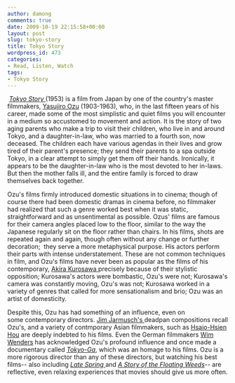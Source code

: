 ```yaml
---
author: damong
comments: true
date: 2009-10-19 22:15:58+00:00
layout: post
slug: tokyo-story
title: Tokyo Story
wordpress_id: 473
categories:
- Read, Listen, Watch
tags:
- Tokyo Story
---
```


 [_Tokyo Story_ ](http://nucat.lib.neu.edu/search~S13?/XTokyo+Story&SORT=D/XTokyo+Story&SORT=D&SUBKEY=Tokyo%20Story/1%2C17%2C17%2CE/frameset&FF=XTokyo+Story&SORT=D&1%2C1%2C)(1953) is a film from Japan by one of the country's master filmmakers, [Yasujiro Ozu](http://www.imdb.com/name/nm0654868/) (1903-1963), who, in the last fifteen years of his career, made some of the most simplistic and quiet films you will encounter in a medium so accustomed to movement and action. It is the story of two aging parents who make a trip to visit their children, who live in and around Tokyo, and a daughter-in-law, who was married to a fourth son, now deceased. The children each have various agendas in their lives and grow tired of their parent's presence; they send their parents to a spa outside Tokyo, in a clear attempt to simply get them off their hands. Ironically, it appears to be the daughter-in-law who is the most devoted to her in-laws. But then the mother falls ill, and the entire family is forced to draw themselves back together.

Ozu's films firmly introduced domestic situations in to cinema; though of course there had been domestic dramas in cinema before, no filmmaker had realized that such a genre worked best when it was static, straightforward and as unsentimental as possible. Ozus' films are famous for their camera angles placed low to the floor, similar to the way the Japanese regularly sit on the floor rather than chairs. In his films, shots are repeated again and again, though often without any change or further decoration;  they serve a more metaphysical purpose. His actors perform their parts with intense understatement. These are not common techniques in film, and Ozu's films have never been as popular as the films of his contemporary, [Akira Kurosawa ](http://www.imdb.com/name/nm0000041/)precisely because of their stylistic opposition; Kurosawa's actors were bombastic, Ozu's were not; Kurosawa's camera was constantly moving, Ozu's was not; Kurosawa worked in a variety of genres that called for more sensationalism and brio; Ozu was an artist of domesticity.

Despite this, Ozu has had something of an influence, even on some contemporary directors. [Jim Jarmusch's ](http://www.imdb.com/name/nm0000464/)deadpan compositions recall Ozu's, and a variety of contmporary Asian filmmakers, such as [Hsaio-Hsien Hou](http://www.imdb.com/name/nm0396284/) are deeply indebted to his films. Even the German filmmakers [Wim Wenders](http://www.imdb.com/name/nm0000694/) has acknowledged Ozu's profound influence and once made a documentary called _[Tokyo-Ga](http://nucat.lib.neu.edu/search~S13?/Xtokyo+ga&SORT=D/Xtokyo+ga&SORT=D&SUBKEY=tokyo%20ga/1%2C4%2C4%2CE/frameset&FF=Xtokyo+ga&SORT=D&1%2C1%2C)_, which was an homage to his films. Ozu is a more rigorous director than any of these directors, but watching his best films-- also including [_Late Spring_ ](http://nucat.lib.neu.edu/search~S13?/Xtokyo+ga&SORT=D/Xtokyo+ga&SORT=D&SUBKEY=tokyo%20ga/1%2C4%2C4%2CE/frameset&FF=Xtokyo+ga&SORT=D&1%2C1%2C)and _[A Story of the Floating Weeds](http://nucat.lib.neu.edu/search~S13/?searchtype=X&searcharg=A+Story+of+the+Floating+Weeds&searchscope=13&sortdropdown=-&SORT=DZ&extended=1&searchlimits=&searchorigarg=Xtokyo+ga%26SORT%3DD)_-- are reflective, even relaxing experiences that movies should give us more often.



